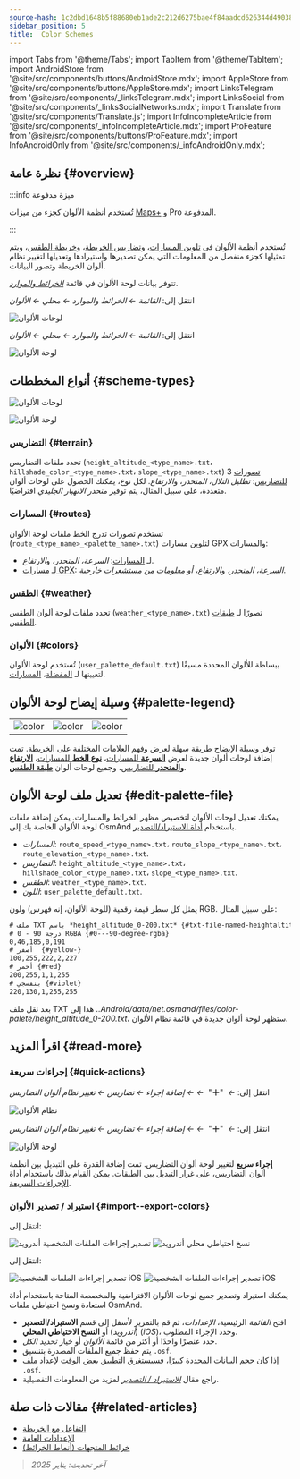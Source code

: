 ```yaml
---
source-hash: 1c2dbd1648b5f88680eb1ade2c212d6275bae4f84aadcd626344d490380768e5
sidebar_position: 5
title:  Color Schemes
---
```

import Tabs from '@theme/Tabs';
import TabItem from '@theme/TabItem';
import AndroidStore from '@site/src/components/buttons/AndroidStore.mdx';
import AppleStore from '@site/src/components/buttons/AppleStore.mdx';
import LinksTelegram from '@site/src/components/_linksTelegram.mdx';
import LinksSocial from '@site/src/components/_linksSocialNetworks.mdx';
import Translate from '@site/src/components/Translate.js';
import InfoIncompleteArticle from '@site/src/components/_infoIncompleteArticle.mdx';
import ProFeature from '@site/src/components/buttons/ProFeature.mdx';
import InfoAndroidOnly from '@site/src/components/_infoAndroidOnly.mdx';



## نظرة عامة {#overview}

:::info ميزة مدفوعة

تُستخدم أنظمة الألوان كجزء من ميزات [Maps+](../purchases/index.md) و Pro <ProFeature /> المدفوعة.

:::

تُستخدم أنظمة الألوان في [تلوين المسارات](#routes)، و[تضاريس الخريطة](#terrain)، و[خريطة الطقس](#weather)، ويتم تمثيلها كجزء منفصل من المعلومات التي يمكن تصديرها واستيرادها وتعديلها لتغيير نظام ألوان الخريطة وتصور البيانات.

تتوفر بيانات لوحة الألوان في قائمة [*الخرائط والموارد*](../personal/maps-resources.md#local).

<Tabs groupId="operating-systems" queryString="current-os">

<TabItem value="android" label="أندرويد">

انتقل إلى: *القائمة ← الخرائط والموارد ← محلي ← الألوان*

![لوحات الألوان](@site/static/img/personal/color-schemes/colors.png)

</TabItem>

<TabItem value="ios" label="iOS">

انتقل إلى: *القائمة ← الخرائط والموارد ← محلي ← الألوان*

![لوحة الألوان](@site/static/img/personal/color-schemes/color_palette_ios.png)

</TabItem>

</Tabs>


## أنواع المخططات {#scheme-types}

<Tabs groupId="operating-systems" queryString="current-os">

<TabItem value="android" label="أندرويد">

![لوحات الألوان](@site/static/img/personal/color-schemes/palette.png)

</TabItem>

<TabItem value="ios" label="iOS">

![لوحة الألوان](@site/static/img/personal/color-schemes/color_altitude.png)

</TabItem>

</Tabs>


### التضاريس {#terrain}

تحدد ملفات التضاريس (`height_altitude_<type_name>.txt`، `hillshade_color_<type_name>.txt`، `slope_<type_name>.txt`) 3 [تصورات للتضاريس](../plugins/topography.md#hillshade-slope-and-altitude-layers): *تظليل التلال، المنحدر*، و*الارتفاع*. لكل نوع، يمكنك الحصول على لوحات ألوان متعددة، على سبيل المثال، يتم توفير *منحدر الانهيار الجليدي* افتراضيًا.

### المسارات {#routes}

تستخدم تصورات تدرج الخط ملفات لوحة الألوان (`route_<type_name>_<palette_name>.txt`) لتلوين مسارات GPX والمسارات:

- لـ [المسارات](../navigation/guidance/map-during-navigation.md#color): *السرعة، المنحدر،* و*الارتفاع*.
- لـ [مسارات GPX](../map/tracks/appearance#track-colors-in-gpx-files): *السرعة، المنحدر،* و*الارتفاع، أو معلومات من مستشعرات خارجية*.

### الطقس {#weather}

تحدد ملفات لوحة ألوان الطقس (`weather_<type_name>.txt`) تصورًا لـ [طبقات الطقس](../plugins/weather.md#weather-layers).

### الألوان {#colors}

تُستخدم لوحة الألوان (`user_palette_default.txt`) ببساطة للألوان المحددة مسبقًا لتعيينها لـ [المفضلة](./favorites.md)، [المسارات](./tracks/).


## وسيلة إيضاح لوحة الألوان {#palette-legend}

<table class="image">
    <tr>
        <td><img src={require('@site/static/img/personal/color-schemes/legend.png').default} alt="color"/></td>
        <td><img src={require('@site/static/img/personal/color-schemes/legend_1.png').default} alt="color"/></td>
        <td><img src={require('@site/static/img/personal/color-schemes/legend_2.png').default} alt="color"/></td>
    </tr>
</table>


توفر وسيلة الإيضاح طريقة سهلة لعرض وفهم العلامات المختلفة على الخريطة. تمت إضافة لوحات ألوان جديدة لعرض [**السرعة** للمسارات](../map/tracks/appearance#track-colors-in-gpx-files)، [**نوع الخط** للمسارات](../navigation/guidance/map-during-navigation.md#color)، [**الارتفاع والمنحدر** للتضاريس](../plugins/topography.md#default-color-scheme)، وجميع لوحات ألوان [**طبقة الطقس**](../plugins/weather.md#weather-layers).


## تعديل ملف لوحة الألوان {#edit-palette-file}

يمكنك تعديل لوحات الألوان لتخصيص مظهر الخرائط والمسارات. يمكن إضافة ملفات لوحة الألوان الخاصة بك إلى OsmAnd باستخدام [أداة الاستيراد/التصدير](./import-export.md).

- *المسارات*: `route_speed_<type_name>.txt`، `route_slope_<type_name>.txt`، `route_elevation_<type_name>.txt`.
- *التضاريس*: `height_altitude_<type_name>.txt`، `hillshade_color_<type_name>.txt`، `slope_<type_name>.txt`.
- *الطقس*: `weather_<type_name>.txt`.
- *اللون*: `user_palette_default.txt`.

يمثل كل سطر قيمة رقمية (للوحة الألوان، إنه فهرس) ولون RGB. على سبيل المثال:

```xml
# ملف TXT باسم *height_altitude_0-200.txt* {#txt-file-named-heightaltitude0-200txt}
# 0 - 90 درجة RGBA {#0---90-degree-rgba}
0,46,185,0,191
# أصفر  {#yellow-}
100,255,222,2,227
# أحمر {#red}
200,255,1,1,255
# بنفسجي {#violet}
220,130,1,255,255

```

بعد نقل ملف TXT هذا إلى *..Android/data/net.osmand/files/color-palete/height_altitude_0-200.txt*، ستظهر لوحة ألوان جديدة في قائمة نظام الألوان.


## اقرأ المزيد {#read-more}

### إجراءات سريعة {#quick-actions}

<Tabs groupId="operating-systems" queryString="current-os">

<TabItem value="android" label="أندرويد">

انتقل إلى: *<Translate ios="true" ids="shared_string_menu,layer_map_appearance,shared_string_buttons,custom_buttons"/> ←*&nbsp;  "**＋**"  &nbsp;*← <Translate ios="true" ids="add_button"/>*  *← إضافة إجراء ← تضاريس ← تغيير نظام ألوان التضاريس*

![نظام الألوان](@site/static/img/widgets/color_scheme.png)

</TabItem>

<TabItem value="ios" label="iOS">

انتقل إلى: *<Translate ios="true" ids="shared_string_menu,layer_map_appearance,shared_string_buttons,custom_buttons"/> ←*&nbsp;  "**＋**"  &nbsp;*← <Translate ios="true" ids="add_button"/>*  *← إضافة إجراء ← تضاريس ← تغيير نظام ألوان التضاريس*

![لوحة الألوان](@site/static/img/personal/color-schemes/color_scheme_qa_ios.png)

</TabItem>

</Tabs>

**إجراء سريع** لتغيير لوحة ألوان التضاريس. تمت إضافة القدرة على التبديل بين أنظمة ألوان التضاريس، على غرار التبديل بين الطبقات. يمكن القيام بذلك باستخدام أداة [الإجراءات السريعة](../widgets/quick-action.md#configure-map).


### استيراد / تصدير الألوان {#import--export-colors}

<Tabs groupId="operating-systems" queryString="current-os">

<TabItem value="android" label="أندرويد">

انتقل إلى: *<Translate android="true" ids="shared_string_menu,shared_string_settings,import_export,export_to_file"/>*

![تصدير إجراءات الملفات الشخصية أندرويد](@site/static/img/personal/profiles/profile_actions_export_1_andr.png)   ![نسخ احتياطي محلي أندرويد](@site/static/img/personal/profiles/profile_actions_export_3_andr.png)

</TabItem>

<TabItem value="ios" label="iOS">

انتقل إلى: *<Translate ios="true" ids="shared_string_menu,shared_string_settings,local_backup,backup_into_file"/>*

![تصدير إجراءات الملفات الشخصية iOS](@site/static/img/personal/profiles/profile_actions_export_1_ios.png)    ![تصدير إجراءات الملفات الشخصية iOS](@site/static/img/personal/profiles/profile_actions_export_3_ios.png)

</TabItem>

</Tabs>

يمكنك استيراد وتصدير جميع لوحات الألوان الافتراضية والمخصصة المتاحة باستخدام أداة استعادة ونسخ احتياطي ملفات OsmAnd.

- افتح *القائمة* الرئيسية، *الإعدادات*، ثم قم بالتمرير لأسفل إلى قسم **الاستيراد/التصدير** (*أندرويد*) أو **النسخ الاحتياطي المحلي** (*iOS*)، وحدد الإجراء المطلوب.
- حدد عنصرًا واحدًا أو أكثر من قائمة *الألوان* أو خيار *تحديد الكل*.
- يتم حفظ جميع الملفات المصدرة بتنسيق `.osf`.
- إذا كان حجم البيانات المحددة كبيرًا، فسيستغرق التطبيق بعض الوقت لإعداد ملف `.osf`.
- راجع مقال [*الاستيراد / التصدير*](../personal/import-export.md) لمزيد من المعلومات التفصيلية.


## مقالات ذات صلة {#related-articles}

- [التفاعل مع الخريطة](../../user/map/interact-with-map.md)
- [الإعدادات العامة](../../user/personal/global-settings.md)
- [خرائط المتجهات (أنماط الخرائط)](../../user/map/vector-maps.md)

> *آخر تحديث: يناير 2025*